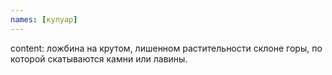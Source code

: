 ```yaml
---
names: [кулуар]
---
```


content: ложбина на крутом, лишенном растительности склоне горы, по которой скатываются камни или лавины.
